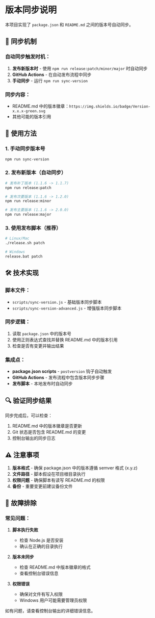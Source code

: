 # 版本同步说明

本项目实现了 `package.json` 和 `README.md` 之间的版本号自动同步。

## 🔧 同步机制

### 自动同步触发时机：
1. **发布新版本时** - 使用 `npm run release:patch/minor/major` 时自动同步
2. **GitHub Actions** - 在自动发布流程中同步
3. **手动同步** - 运行 `npm run sync-version`

### 同步内容：
- README.md 中的版本徽章：`https://img.shields.io/badge/Version-x.x.x-green.svg`
- 其他可能的版本引用

## 📝 使用方法

### 1. 手动同步版本号
```bash
npm run sync-version
```

### 2. 发布新版本（自动同步）
```bash
# 发布补丁版本 (1.1.6 -> 1.1.7)
npm run release:patch

# 发布次要版本 (1.1.6 -> 1.2.0)  
npm run release:minor

# 发布主要版本 (1.1.6 -> 2.0.0)
npm run release:major
```

### 3. 使用发布脚本（推荐）
```bash
# Linux/Mac
./release.sh patch

# Windows
release.bat patch
```

## 🛠️ 技术实现

### 脚本文件：
- `scripts/sync-version.js` - 基础版本同步脚本
- `scripts/sync-version-advanced.js` - 增强版本同步脚本

### 同步逻辑：
1. 读取 `package.json` 中的版本号
2. 使用正则表达式查找并替换 README.md 中的版本引用
3. 检查是否有变更并输出结果

### 集成点：
- **package.json scripts** - `postversion` 钩子自动触发
- **GitHub Actions** - 发布流程中包含版本同步步骤
- **发布脚本** - 本地发布时自动同步

## 🔍 验证同步结果

同步完成后，可以检查：
1. README.md 中的版本徽章是否更新
2. Git 状态是否包含 README.md 的变更
3. 控制台输出的同步日志

## ⚠️ 注意事项

1. **版本格式** - 确保 package.json 中的版本遵循 semver 格式 (x.y.z)
2. **文件路径** - 脚本假设在项目根目录执行
3. **权限问题** - 确保脚本有读写 README.md 的权限
4. **备份** - 重要变更前建议备份文件

## 🐛 故障排除

### 常见问题：

1. **脚本执行失败**
   - 检查 Node.js 是否安装
   - 确认在正确的目录执行

2. **版本未同步**
   - 检查 README.md 中版本徽章的格式
   - 查看控制台错误信息

3. **权限错误**
   - 确保对文件有写入权限
   - Windows 用户可能需要管理员权限

如有问题，请查看控制台输出的详细错误信息。